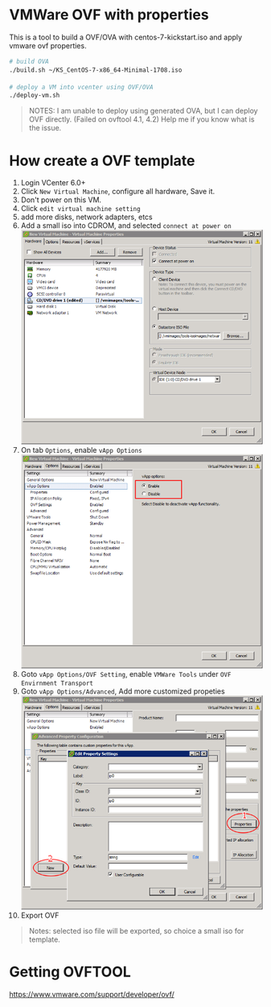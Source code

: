 # VMWare OVF with properties

This is a tool to build a OVF/OVA with centos-7-kickstart.iso and apply vmware ovf properties.

```bash
# build OVA
./build.sh ~/KS_CentOS-7-x86_64-Minimal-1708.iso

# deploy a VM into vcenter using OVF/OVA
./deploy-vm.sh
```

> NOTES: 
> I am unable to deploy using generated OVA, but I can deploy OVF directly. (Failed on ovftool 4.1, 4.2) 
> Help me if you know what is the issue.

# How create a OVF template

1. Login VCenter 6.0+
2. Click `New Virtual Machine`, configure all hardware, Save it.
3. Don't power on this VM.
4. Click `edit virtual machine setting`
5. add more disks, network adapters, etcs
6. Add a small iso into CDROM, and selected `connect at power on`
![cdrom](snapshots/settings-cdrom.png)
7. On tab `Options`, enable `vApp Options`
![vapp](snapshots/settings-vapp.png)
8. Goto `vApp Options/OVF Setting`, enable `VMWare Tools` under `OVF Envirnment Transport`
9. Goto `vApp Options/Advanced`, Add more customized propeties
![vapp-props](snapshots/settings-vapp-props.png)
10. Export OVF

> Notes: selected iso file will be exported, so choice a small iso for template.

# Getting OVFTOOL

https://www.vmware.com/support/developer/ovf/

